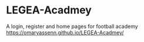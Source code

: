 # LEGEA-Acadmey
A login, register and home pages for football academy
https://omaryassenn.github.io/LEGEA-Acadmey/
